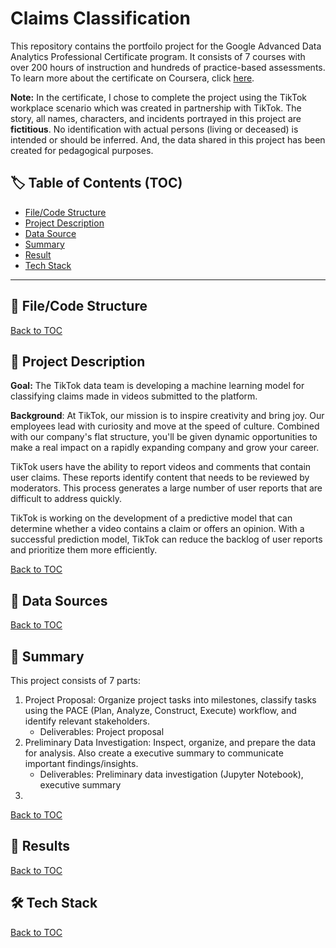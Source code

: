 # Claims Classification

This repository contains the portfoilo project for the Google Advanced Data Analytics Professional Certificate program. It consists of 7 courses with over 200 hours of instruction and hundreds of practice-based assessments. To learn more about the certificate on Coursera, click [here](https://www.coursera.org/professional-certificates/google-advanced-data-analytics).

**Note:** In the certificate, I chose to complete the project using the TikTok workplace scenario which was created in partnership with TikTok. The story, all names, characters, and incidents portrayed in this project are **fictitious**. No identification with actual persons (living or deceased) is intended or should be inferred. And, the data shared in this project has been created for pedagogical purposes.

## :label: Table of Contents (TOC)
- [File/Code Structure](#open_file_folder-filecode-structure)
- [Project Description](#memo-project-description)
- [Data Source](#mag_right-data-source)
- [Summary](#open_book-summary)
- [Result](#dart-result)
- [Tech Stack](#hammer_and_wrench-tech-stack)

---

## :open_file_folder: File/Code Structure



[Back to TOC](#label-table-of-contents-toc)

## :memo: Project Description

**Goal:** The TikTok data team is developing a machine learning model for classifying claims made in videos submitted to the platform.

**Background**: At TikTok, our mission is to inspire creativity and bring joy. Our employees lead with curiosity and move at the speed of culture. Combined with our company's flat structure, you'll be given dynamic opportunities to make a real impact on a rapidly expanding company and grow your career.

TikTok users have the ability to report videos and comments that contain user claims. These reports identify content that needs to be reviewed by moderators. This process generates a large number of user reports that are difficult to address quickly. 

TikTok is working on the development of a predictive model that can determine whether a video contains a claim or offers an opinion. With a successful prediction model, TikTok can reduce the backlog of user reports and prioritize them more efficiently.

[Back to TOC](#label-table-of-contents-toc)

## :mag_right: Data Sources



[Back to TOC](#label-table-of-contents-toc)

## :open_book: Summary

This project consists of 7 parts:

1. Project Proposal: Organize project tasks into milestones, classify tasks using the PACE (Plan, Analyze, Construct, Execute) workflow, and identify relevant stakeholders.
    - Deliverables: Project proposal
2. Preliminary Data Investigation: Inspect, organize, and prepare the data for analysis. Also create a executive summary to communicate important findings/insights.
    - Deliverables: Preliminary data investigation (Jupyter Notebook), executive summary
3. 

[Back to TOC](#label-table-of-contents-toc)

## :dart: Results



[Back to TOC](#label-table-of-contents-toc)

## :hammer_and_wrench: Tech Stack



[Back to TOC](#label-table-of-contents-toc)




